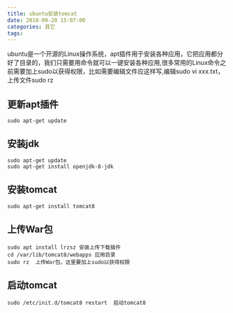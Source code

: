 ```yaml
---
title: ubuntu安装tomcat
date: 2018-09-20 15:07:00
categories: 其它
tags: 
---
```

ubuntu是一个开源的Linux操作系统，apt插件用于安装各种应用，它把应用都分好了目录的，我们只需要用命令就可以一键安装各种应用,很多常用的Linux命令之前需要加上sudo以获得权限，比如需要编辑文件应这样写,编辑sudo vi xxx.txt，上传文件sudo rz

## 更新apt插件
```
sudo apt-get update
```
## 安装jdk
```
sudo apt-get update
sudo apt-get install openjdk-8-jdk
```

## 安装tomcat
```
sudo apt-get install tomcat8
```
## 上传War包
```
sudo apt install lrzsz 安装上传下载插件
cd /var/lib/tomcat8/webapps 应用目录
sudo rz  上传War包，这里要加上sudo以获得权限
```
## 启动tomcat
```
sudo /etc/init.d/tomcat8 restart  启动tomcat8
```